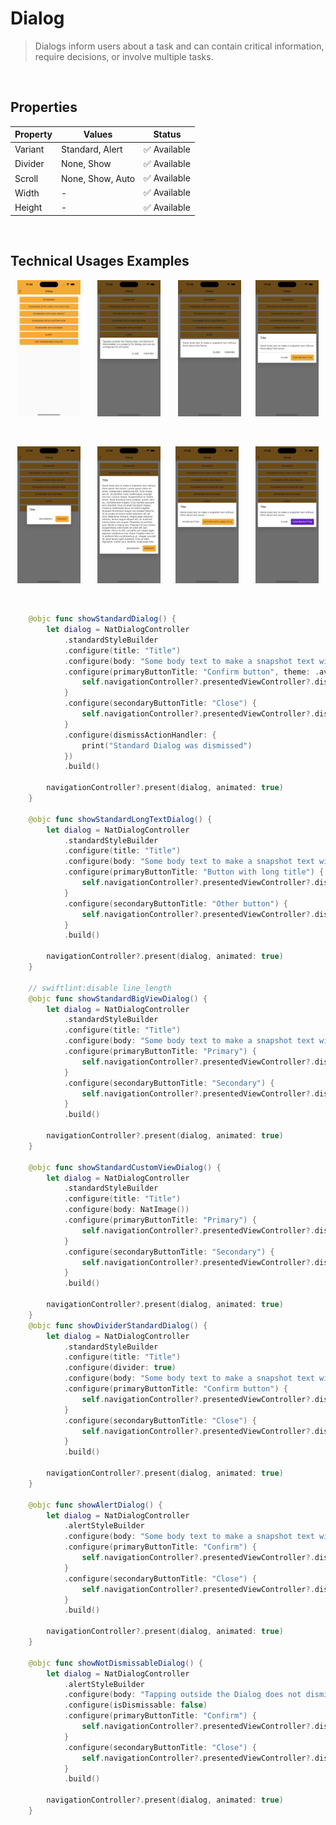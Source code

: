 # Dialog

> Dialogs inform users about a task and can contain critical information, require decisions, or involve multiple tasks.

<br>

## Properties

| Property           | Values                         | Status            |
| --------------     | -------------------------      | ----------------- |
| Variant             | Standard, Alert                          | ✅  Available     |
| Divider          | None, Show   | ✅  Available     |
| Scroll         | None, Show, Auto        | ✅  Available     |
| Width          | -                    | ✅  Available     |
| Height               | -            | ✅  Available     |

<br>


## Technical Usages Examples



<p align="center">
  <img alt="dialog 1" src="./images/dialog_1.png" width="20%"> 
&nbsp; &nbsp; &nbsp; 
  <img alt="dialog2" src="./images/dialog_2.png" width="20%">
&nbsp; &nbsp; &nbsp; 
  <img alt="dialog 3" src="./images/dialog_3.png" width="20%">
 &nbsp; &nbsp;&nbsp; 
 <img alt="dialog 1" src="./images/dialog_4.png" width="20%"> 
</p>
<br>

<p align="center">
  
  <img alt="dialog 2" src="./images/dialog_5.png" width="20%">
&nbsp; &nbsp; &nbsp; 
  <img alt="dialog 3" src="./images/dialog_6.png" width="20%">
 &nbsp; &nbsp;&nbsp; 
 <img alt="dialog 1" src="./images/dialog_7.png" width="20%"> 
&nbsp; &nbsp; &nbsp; 
  <img alt="dialog 2" src="./images/dialog_8.png" width="20%">
</p>
<br>


```swift
    @objc func showStandardDialog() {
        let dialog = NatDialogController
            .standardStyleBuilder
            .configure(title: "Title")
            .configure(body: "Some body text to make a snapshot text without think about the future.")
            .configure(primaryButtonTitle: "Confirm button", theme: .avonLight) {
                self.navigationController?.presentedViewController?.dismiss(animated: true)
            }
            .configure(secondaryButtonTitle: "Close") {
                self.navigationController?.presentedViewController?.dismiss(animated: true)
            }
            .configure(dismissActionHandler: {
                print("Standard Dialog was dismissed")
            })
            .build()

        navigationController?.present(dialog, animated: true)
    }

    @objc func showStandardLongTextDialog() {
        let dialog = NatDialogController
            .standardStyleBuilder
            .configure(title: "Title")
            .configure(body: "Some body text to make a snapshot text without think about the future.")
            .configure(primaryButtonTitle: "Button with long title") {
                self.navigationController?.presentedViewController?.dismiss(animated: true)
            }
            .configure(secondaryButtonTitle: "Other button") {
                self.navigationController?.presentedViewController?.dismiss(animated: true)
            }
            .build()

        navigationController?.present(dialog, animated: true)
    }

    // swiftlint:disable line_length
    @objc func showStandardBigViewDialog() {
        let dialog = NatDialogController
            .standardStyleBuilder
            .configure(title: "Title")
            .configure(body: "Some body text to make a snapshot text without think about the future. Lorem ipsum dolor sit amet, consectetur adipiscing elit. Duis ornare est mi. Ut porttitor nunc scelerisque, suscipit nisl non, cursus neque. Suspendisse ac mattis lorem. Nulla tincidunt eros sodales, auctor sem eu, condimentum magna. Cras facilisis posuere est a facilisis. Duis sit amet tincidunt massa. Vivamus malesuada lacus at mattis sagittis. Quisque fermentum augue non feugiat lobortis. Ut ac turpis at lorem mollis interdum vel vel eros. Maecenas tempus, magna eget placerat ultrices, lectus augue aliquet elit, ac euismod mauris dolor non augue. Phasellus id porttitor erat. Morbi a viverra nisi. Praesent id arcu lorem. Suspendisse sollicitudin sit amet elit sed sodales. Nunc ex elit, convallis non neque eget, egestas vestibulum nisi. Etiam fringilla nulla mi, in eleifend felis condimentum at. Integer suscipit sit amet ipsum eget euismod. Cras et diam dignissim, mollis nunc facilisis, malesuada felis.")
            .configure(primaryButtonTitle: "Primary") {
                self.navigationController?.presentedViewController?.dismiss(animated: true)
            }
            .configure(secondaryButtonTitle: "Secondary") {
                self.navigationController?.presentedViewController?.dismiss(animated: true)
            }
            .build()

        navigationController?.present(dialog, animated: true)
    }

    @objc func showStandardCustomViewDialog() {
        let dialog = NatDialogController
            .standardStyleBuilder
            .configure(title: "Title")
            .configure(body: NatImage())
            .configure(primaryButtonTitle: "Primary") {
                self.navigationController?.presentedViewController?.dismiss(animated: true)
            }
            .configure(secondaryButtonTitle: "Secondary") {
                self.navigationController?.presentedViewController?.dismiss(animated: true)
            }
            .build()

        navigationController?.present(dialog, animated: true)
    }
    @objc func showDividerStandardDialog() {
        let dialog = NatDialogController
            .standardStyleBuilder
            .configure(title: "Title")
            .configure(divider: true)
            .configure(body: "Some body text to make a snapshot text without think about the future.")
            .configure(primaryButtonTitle: "Confirm button") {
                self.navigationController?.presentedViewController?.dismiss(animated: true)
            }
            .configure(secondaryButtonTitle: "Close") {
                self.navigationController?.presentedViewController?.dismiss(animated: true)
            }
            .build()

        navigationController?.present(dialog, animated: true)
    }

    @objc func showAlertDialog() {
        let dialog = NatDialogController
            .alertStyleBuilder
            .configure(body: "Some body text to make a snapshot text without think about the future.")
            .configure(primaryButtonTitle: "Confirm") {
                self.navigationController?.presentedViewController?.dismiss(animated: true)
            }
            .configure(secondaryButtonTitle: "Close") {
                self.navigationController?.presentedViewController?.dismiss(animated: true)
            }
            .build()

        navigationController?.present(dialog, animated: true)
    }

    @objc func showNotDismissableDialog() {
        let dialog = NatDialogController
            .alertStyleBuilder
            .configure(body: "Tapping outside the Dialog does not dismiss it. Dismissable is a property for Dialog and can be configured for all styles.")
            .configure(isDismissable: false)
            .configure(primaryButtonTitle: "Confirm") {
                self.navigationController?.presentedViewController?.dismiss(animated: true)
            }
            .configure(secondaryButtonTitle: "Close") {
                self.navigationController?.presentedViewController?.dismiss(animated: true)
            }
            .build()

        navigationController?.present(dialog, animated: true)
    }
```
